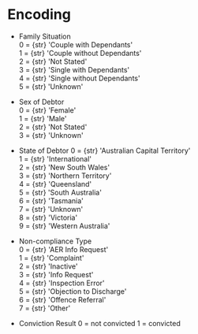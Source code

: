 # Encoding

* Family Situation  
0 = {str} 'Couple with Dependants'  
1 = {str} 'Couple without Dependants'  
2 = {str} 'Not Stated'  
3 = {str} 'Single with Dependants'  
4 = {str} 'Single without Dependants'  
5 = {str} 'Unknown'

* Sex of Debtor  
0 = {str} 'Female'  
1 = {str} 'Male'  
2 = {str} 'Not Stated'  
3 = {str} 'Unknown'

* State of Debtor 
0 = {str} 'Australian Capital Territory'  
1 = {str} 'International'  
2 = {str} 'New South Wales'   
3 = {str} 'Northern Territory'  
4 = {str} 'Queensland'  
5 = {str} 'South Australia'  
6 = {str} 'Tasmania'  
7 = {str} 'Unknown'  
8 = {str} 'Victoria'  
9 = {str} 'Western Australia'

* Non-compliance Type  
0 = {str} 'AER Info Request'   
1 = {str} 'Complaint'  
2 = {str} 'Inactive'  
3 = {str} 'Info Request'   
4 = {str} 'Inspection Error'   
5 = {str} 'Objection to Discharge'   
6 = {str} 'Offence Referral'   
7 = {str} 'Other'

* Conviction Result
0 = not convicted
1 = convicted